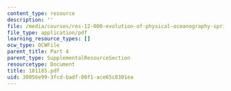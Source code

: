 ```yaml
---
content_type: resource
description: ''
file: /media/courses/res-12-000-evolution-of-physical-oceanography-spring-2007/30056e993fcdbadf00f1ace65c8301ea_181185.pdf
file_type: application/pdf
learning_resource_types: []
ocw_type: OCWFile
parent_title: Part 4
parent_type: SupplementalResourceSection
resourcetype: Document
title: 181185.pdf
uid: 30056e99-3fcd-badf-00f1-ace65c8301ea
---
```

